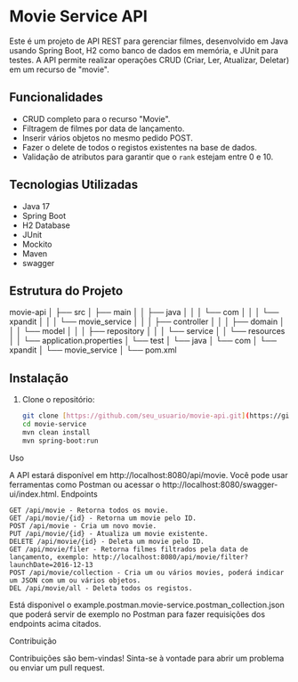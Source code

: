 # Movie Service API

Este é um projeto de API REST para gerenciar filmes, desenvolvido em Java usando Spring Boot, H2 como banco de dados em memória, e JUnit para testes. A API permite realizar operações CRUD (Criar, Ler, Atualizar, Deletar) em um recurso de "movie".

## Funcionalidades

- CRUD completo para o recurso "Movie".
- Filtragem de filmes por data de lançamento.
- Inserir vários objetos no mesmo pedido POST.
- Fazer o delete de todos o registos existentes na base de dados.
- Validação de atributos para garantir que o `rank` estejam entre 0 e 10.

## Tecnologias Utilizadas

- Java 17
- Spring Boot
- H2 Database
- JUnit
- Mockito
- Maven
- swagger

## Estrutura do Projeto

movie-api
│
├── src
│   ├── main
│   │   ├── java
│   │   │   └── com
│   │   │       └── xpandit
│   │   │           └── movie_service
│   │   │               ├── controller
│   │   │               ├── domain
│   │   │                   └── model
│   │   │               ├── repository
│   │   │               └── service
│   │   └── resources
│   │       └── application.properties
│   └── test
│       └── java
│           └── com
│               └── xpandit
│                   └── movie_service
│
└── pom.xml



## Instalação

1. Clone o repositório:

   ```bash
   git clone [https://github.com/seu_usuario/movie-api.git](https://github.com/gitflaviohub/xpandit-challenge.git)
   cd movie-service
   mvn clean install
   mvn spring-boot:run

Uso

A API estará disponível em http://localhost:8080/api/movie. Você pode usar ferramentas como Postman ou acessar o http://localhost:8080/swagger-ui/index.html. 
Endpoints

    GET /api/movie - Retorna todos os movie.
    GET /api/movie/{id} - Retorna um movie pelo ID.
    POST /api/movie - Cria um novo movie.
    PUT /api/movie/{id} - Atualiza um movie existente.
    DELETE /api/movie/{id} - Deleta um movie pelo ID.
    GET /api/movie/filer - Retorna filmes filtrados pela data de lançamento, exemplo: http://localhost:8080/api/movie/filter?launchDate=2016-12-13
    POST /api/movie/collection - Cria um ou vários movies, poderá indicar um JSON com um ou vários objetos.
    DEL /api/movie/all - Deleta todos os registos.

Está disponivel o example.postman.movie-service.postman_collection.json que poderá servir de exemplo no Postman para fazer requisições dos endpoints acima citados.


Contribuição

Contribuições são bem-vindas! Sinta-se à vontade para abrir um problema ou enviar um pull request.
